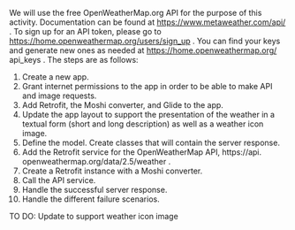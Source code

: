 We will use the free OpenWeatherMap.org API for the purpose of this activity.
Documentation can be found at https://www.metaweather.com/api/ . To sign up for an
API token, please go to https://home.openweathermap.org/users/sign_up . You can find
your keys and generate new ones as needed at https://home.openweathermap.org/
api_keys .
The steps are as follows:
1. Create a new app.
2. Grant internet permissions to the app in order to be able to make API and
   image requests.
3. Add Retrofit, the Moshi converter, and Glide to the app.
4. Update the app layout to support the presentation of the weather in a textual
   form (short and long description) as well as a weather icon image.
5. Define the model. Create classes that will contain the server response.
6. Add the Retrofit service for the OpenWeatherMap API, https://api.
   openweathermap.org/data/2.5/weather .
7. Create a Retrofit instance with a Moshi converter.
8. Call the API service.
9. Handle the successful server response.
10. Handle the different failure scenarios.

TO DO: Update to support weather icon image